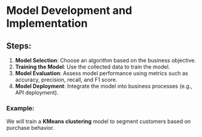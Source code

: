 # Model Development and Implementation

## Steps:
1. **Model Selection**: Choose an algorithm based on the business objective.
2. **Training the Model**: Use the collected data to train the model.
3. **Model Evaluation**: Assess model performance using metrics such as accuracy, precision, recall, and F1 score.
4. **Model Deployment**: Integrate the model into business processes (e.g., API deployment).

### Example:
We will train a **KMeans clustering** model to segment customers based on purchase behavior.
